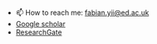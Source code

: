 - 📫 How to reach me: fabian.yii@ed.ac.uk
- [Google scholar](https://scholar.google.com/citations?user=N9uaYkEAAAAJ&hl=en&oi=ao)
- [ResearchGate](https://www.researchgate.net/profile/Fabian-Yii-2)

<!---
fyii200/fyii200 is a ✨ special ✨ repository because its `README.md` (this file) appears on your GitHub profile.
You can click the Preview link to take a look at your changes.
--->
